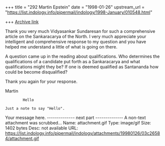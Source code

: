 +++
title = "292 Martin Epstein"
date = "1998-01-26"
upstream_url = "https://list.indology.info/pipermail/indology/1998-January/010548.html"

+++
[Archive link](https://list.indology.info/pipermail/indology/1998-January/010548.html)

Thank you very much Vidyasankar Sundaresan for such a comprehensive article
on the Sankaracarya of the North. I very much appreciate your intelligent
and comprehensive response to my question and you have helped me understand
a little of what is going on there.

A question came up in the reading about qualifications. Who determines the
qualifications of a candidate put forth as a Sankaracarya and what
qualifications might they be? If one is deemed qualified as Santananda how
could be become disqualified?

Thank you again for your response.

Martin

            Hello

    Just a note to say "Hello".
Your message here.
-------------- next part --------------
A non-text attachment was scrubbed...
Name: attachment.gif
Type: image/gif
Size: 1402 bytes
Desc: not available
URL: <https://list.indology.info/pipermail/indology/attachments/19980126/03c26584/attachment.gif>
